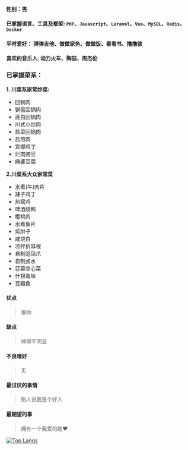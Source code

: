 #### 性别：男
#### 已掌握语言、工具及框架: `PHP`、`Javascript`、`Laravel`、`Vue`、`MySQL`、`Redis`、`Docker`
#### 平时爱好： 弹弹吉他、做做家务、做做饭、看看书、撸撸铁
#### 喜欢的音乐人: 动力火车、陶喆、周杰伦
### 已掌握菜系：
**1. 川菜系家常炒菜:**
- 回锅肉
- 锅盔回锅肉
- 莲白回锅肉
- 川式小炒肉
- 盐菜回锅肉
- 盐煎肉
- 宫爆鸡丁
- 烂肉豌豆
- 麻婆豆腐

**2.川菜系大众家常菜**
- 水煮(牛)肉片
- 辣子鸡丁
- 热窝鸡
- 啤酒烧鸭
- 樱桃肉
- 水煮鱼片
- 炖肘子
- 咸烧白
- 凉拌折耳根
- 自制泡凤爪
- 自制卤水
- 蒜蓉空心菜
- 什锦海味
- 豆瓣鱼
#### 优点
> 很帅
#### 缺点
> 帅得不明显
#### 不良嗜好
> 无
#### 最讨厌的事情
> 别人说我是个好人
#### 最期望的事
> 拥有一个我爱的她❤️

[![Top Langs](https://github-readme-stats.vercel.app/api/top-langs/?username=xgbnl&layout=compact)](https://github.com/anuraghazra/github-readme-stats)

